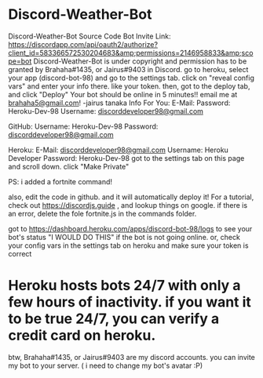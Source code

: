 # Discord-Weather-Bot
Discord-Weather-Bot Source Code Bot Invite Link: https://discordapp.com/api/oauth2/authorize?client_id=583366572530204683&amp;permissions=2146958833&amp;scope=bot
Discord-Weather-Bot is under copyright and permission has to be granted by Brahaha#1435, or Jairus#9403 in Discord. go to heroku, select your app (discord-bot-98) and go to the settings tab. 
click on "reveal config vars" and enter your info there. like your token. 
then, got to the deploy tab, and click "Deploy" 
Your bot should be online in 5 minutes!! 
email me at brahaha5@gmail.com! -jairus tanaka
Info For You:
E-Mail:
Password: Heroku-Dev-98
Username: discorddeveloper98@gmail.com

GitHub:
Username: Heroku-Dev-98
Password: discorddeveloper98@gmail.com

Heroku: 
E-Mail: discorddeveloper98@gmail.com
Username: Heroku Developer
Password: Heroku-Dev-98
got to the settings tab on this page and scroll down. click "Make Private"

PS: i added a fortnite command!

also, edit the code in github. and it will automatically deploy it!
For a tutorial, check out https://discordjs.guide , and lookup things on google.
if there is an error, delete the fole fortnite.js in the commands folder.

got to https://dashboard.heroku.com/apps/discord-bot-98/logs to see your bot's status "I WOULD DO THIS" if the bot is not going online.
or, check your config vars in the settings tab on heroku and make sure your token is correct

# Heroku hosts bots 24/7 with only a few hours of inactivity. if you want it to be true 24/7, you can verify a credit card on heroku.
btw, Brahaha#1435, or Jairus#9403 are my discord accounts. you can invite my bot to your server. 
( i need to change my bot's avatar :P)
